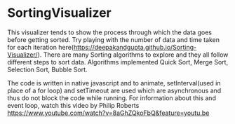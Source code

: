 # SortingVisualizer

This visualizer tends to show the process through which the data goes before getting sorted. Try playing with the number of data 
and time taken for each iteration here(https://deepakandgupta.github.io/Sorting-Visualizer/). There are many Sorting algorithms to explore and they all follow different steps to sort data. 
Algorithms implemented Quick Sort, Merge Sort, Selection Sort, Bubble Sort.

The code is written in native javascript and to animate, setInterval(used in place of a for loop) and 
setTimeout are used which are asynchronous and thus do not block the code while running. For information about this and event loop,
watch this video by Philip Roberts https://www.youtube.com/watch?v=8aGhZQkoFbQ&feature=youtu.be

